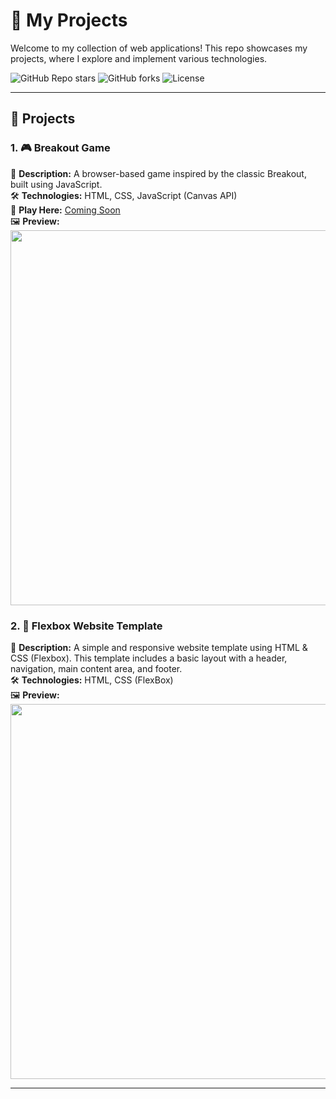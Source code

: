 # 🚀 My Projects  

Welcome to my collection of web applications! This repo showcases my projects, where I explore and implement various technologies.  

![GitHub Repo stars](https://img.shields.io/github/stars/LukasZaw/My_projects?style=social)
![GitHub forks](https://img.shields.io/github/forks/LukasZaw/My_projects?style=social)
![License](https://img.shields.io/github/license/LukasZaw/My_projects)

---

## 📌 **Projects**  


### 1. 🎮 **Breakout Game**  
📖 **Description:** A browser-based game inspired by the classic Breakout, built using JavaScript.  
🛠 **Technologies:** HTML, CSS, JavaScript (Canvas API)  
🔗 **Play Here:** [Coming Soon](#)  
🖼 **Preview:**  
<img src="images/breakout_game.png" width="600px">  

### 2. 📄 **Flexbox Website Template**  
📖 **Description:** A simple and responsive website template using HTML & CSS (Flexbox). This template includes a basic layout with a header, navigation, main content area, and footer.  
🛠 **Technologies:** HTML, CSS (FlexBox)  
🖼 **Preview:**  
<img src="images/flexbox.png" width="600px">  


---
